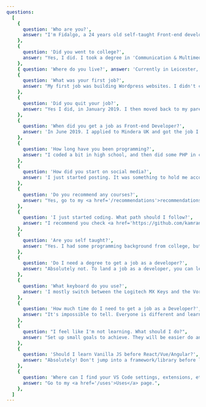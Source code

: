 ```yaml
---
questions:
  [
    {
      question: 'Who are you?',
      answer: "I'm Fidalgo, a 24 years old self-taught Front-end developer from Portugal, currently living in Leicester, UK.",
    },
    {
      question: 'Did you went to college?',
      answer: "Yes, I did. I took a degree in 'Communication & Multimedia'. I didn't learn JS there. I learned a little bit of everything, from Design to 3D to PHP.",
    },
    { question: 'Where do you live?', answer: 'Currently in Leicester, UK.' },
    {
      question: 'What was your first job?',
      answer: "My first job was building Wordpress websites. I didn't code much there, I mostly played with CSS and Visual Composer. It was very boring.",
    },
    {
      question: 'Did you quit your job?',
      answer: "Yes I did, in January 2019. I then moved back to my parent's house and studied Javascript for 6 months every day.",
    },
    {
      question: 'When did you get a job as Front-end Developer?',
      answer: 'In June 2019. I applied to Mindera UK and got the job I always wanted.',
    },
    {
      question: 'How long have you been programming?',
      answer: "I coded a bit in high school, and then did some PHP in college. At my first job I also did some small PHP projects. So I've been coding for 4 years, but not JS and not regularly. Regularly, I've been coding for a little over a year.",
    },
    {
      question: 'How did you start on social media?',
      answer: 'I just started posting. It was something to hold me accountable when I left my job because I forced myself to post every day. So I had to study to talk about that on the daily post. If you want to start, just start. Provide content with value to your audience and be patient. You will not grow overnight, so my advice is to not worry about followers at all.',
    },
    {
      question: 'Do you recommend any courses?',
      answer: "Yes, go to my <a href='/recommendations'>recommendations</a> page to check them out.",
    },
    {
      question: 'I just started coding. What path should I follow?',
      answer: "I recommend you check <a href='https://github.com/kamranahmedse/developer-roadmap' target='_blank'>this</a> roadmap.",
    },
    {
      question: 'Are you self taught?',
      answer: "Yes. I had some programming background from college, but very little. The most knowledge I have came from Udemy courses, Youtube Videos, and practice. Lot's of practice.",
    },
    {
      question: 'Do I need a degree to get a job as a developer?',
      answer: "Absolutely not. To land a job as a developer, you can learn everything on the internet. You just need to be dedicated and consistent. It's possible to get a job without a computer science degree or a boot camp.",
    },
    {
      question: 'What keyboard do you use?',
      answer: 'I mostly switch between the Logitech MX Keys and the Vortex TAB75.',
    },
    {
      question: 'How much time do I need to get a job as a Developer?',
      answer: "It's impossible to tell. Everyone is different and learn at different paces. Don't compare yourself to others and just take your time.",
    },
    {
      question: "I feel like I'm not learning. What should I do?",
      answer: "Set up small goals to achieve. They will be easier do and you'll get a sense of accomplishment which will keep you moving forward. Don't compare yourself to others, compare yourself to your old self. You'll realize that you learned a lot already.",
    },
    {
      question: 'Should I learn Vanilla JS before React/Vue/Angular?',
      answer: "Absolutely! Don't jump into a framework/library before learning Vanilla JS first. You'll only get frustrated and not understand what's going on.",
    },
    {
      question: 'Where can I find your VS Code settings, extensions, etc?',
      answer: "Go to my <a href='/uses'>Uses</a> page.",
    },
  ]
---
```

